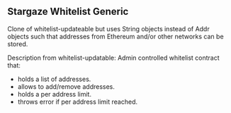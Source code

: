 ## Stargaze Whitelist Generic

Clone of whitelist-updateable but uses String objects instead of Addr objects such that addresses from Ethereum and/or other networks can be stored. 

Description from whitelist-updatable: 
Admin controlled whitelist contract that:

- holds a list of addresses.
- allows to add/remove addresses.
- holds a per address limit.
- throws error if per address limit reached.
